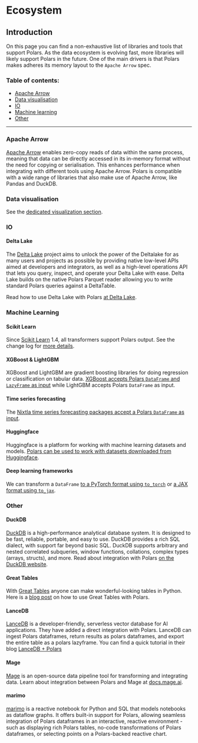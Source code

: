 # Ecosystem

## Introduction

On this page you can find a non-exhaustive list of libraries and tools that support Polars. As the
data ecosystem is evolving fast, more libraries will likely support Polars in the future. One of the
main drivers is that Polars makes adheres its memory layout to the `Apache Arrow` spec.

### Table of contents:

- [Apache Arrow](#apache-arrow)
- [Data visualisation](#data-visualisation)
- [IO](#io)
- [Machine learning](#machine-learning)
- [Other](#other)

---

### Apache Arrow

[Apache Arrow](https://arrow.apache.org/) enables zero-copy reads of data within the same process,
meaning that data can be directly accessed in its in-memory format without the need for copying or
serialisation. This enhances performance when integrating with different tools using Apache Arrow.
Polars is compatible with a wide range of libraries that also make use of Apache Arrow, like Pandas
and DuckDB.

### Data visualisation

See the [dedicated visualization section](misc/visualization.md).

### IO

#### Delta Lake

The [Delta Lake](https://github.com/delta-io/delta-rs) project aims to unlock the power of the
Deltalake for as many users and projects as possible by providing native low-level APIs aimed at
developers and integrators, as well as a high-level operations API that lets you query, inspect, and
operate your Delta Lake with ease. Delta Lake builds on the native Polars Parquet reader allowing you to write standard Polars queries against a DeltaTable.

Read how to use Delta Lake with Polars
[at Delta Lake](https://delta-io.github.io/delta-rs/integrations/delta-lake-polars/#reading-a-delta-lake-table-with-polars).

### Machine Learning

#### Scikit Learn

Since [Scikit Learn](https://scikit-learn.org/stable/) 1.4, all transformers support Polars output.
See the change log for
[more details](https://scikit-learn.org/dev/whats_new/v1.4.html#changes-impacting-all-modules).

#### XGBoost & LightGBM

XGBoost and LightGBM are gradient boosting libraries for doing regression or classification on tabular data. [XGBoost accepts Polars `DataFrame` and `LazyFrame` as input](https://xgboost.readthedocs.io/en/latest/python/python_intro.html) while LightGBM accepts Polars `DataFrame` as input.

#### Time series forecasting
The [Nixtla time series forecasting packages accept a Polars `DataFrame` as input](https://nixtlaverse.nixtla.io/statsforecast/docs/getting-started/getting_started_complete_polars.html).

#### Huggingface
Huggingface is a platform for working with machine learning datasets and models. [Polars can be used to work with datasets downloaded from Huggingface](https://pola.rs/posts/polars-hugging-face/).

#### Deep learning frameworks
We can transform a `DataFrame` [to a PyTorch format using `to_torch`](https://docs.pola.rs/api/python/stable/reference/dataframe/api/polars.DataFrame.to_torch.html) or [a JAX format using `to_jax`](https://docs.pola.rs/api/python/stable/reference/dataframe/api/polars.DataFrame.to_jax.html).


### Other

#### DuckDB

[DuckDB](https://duckdb.org) is a high-performance analytical database system. It is designed to be
fast, reliable, portable, and easy to use. DuckDB provides a rich SQL dialect, with support far
beyond basic SQL. DuckDB supports arbitrary and nested correlated subqueries, window functions,
collations, complex types (arrays, structs), and more. Read about integration with Polars
[on the DuckDB website](https://duckdb.org/docs/guides/python/polars).

#### Great Tables

With [Great Tables](https://posit-dev.github.io/great-tables/articles/intro.html) anyone can make
wonderful-looking tables in Python. Here is a
[blog post](https://posit-dev.github.io/great-tables/blog/polars-styling/) on how to use Great
Tables with Polars.

#### LanceDB

[LanceDB](https://lancedb.com/) is a developer-friendly, serverless vector database for AI
applications. They have added a direct integration with Polars. LanceDB can ingest Polars
dataframes, return results as polars dataframes, and export the entire table as a polars lazyframe.
You can find a quick tutorial in their blog
[LanceDB + Polars](https://blog.lancedb.com/lancedb-polars-2d5eb32a8aa3)

#### Mage

[Mage](https://www.mage.ai) is an open-source data pipeline tool for transforming and integrating
data. Learn about integration between Polars and Mage at
[docs.mage.ai](https://docs.mage.ai/integrations/polars).

#### marimo

[marimo](https://marimo.io) is a reactive notebook for Python and SQL that models notebooks as
dataflow graphs. It offers built-in support for Polars, allowing seamless integration of Polars
dataframes in an interactive, reactive environment - such as displaying rich Polars tables, no-code
transformations of Polars dataframes, or selecting points on a Polars-backed reactive chart.
